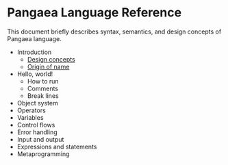 # Pangaea Language Reference

This document briefly describes syntax, semantics, and design concepts of Pangaea language.

- Introduction
    - [Design concepts](./design_concepts.md)
    - [Origin of name](./origin_of_name.md)
- Hello, world!
    - How to run
    - Comments
    - Break lines
- Object system
- Operators
- Variables
- Control flows
- Error handling
- Input and output
- Expressions and statements
- Metaprogramming
